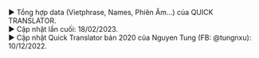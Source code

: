 ► Tổng hợp data (Vietphrase, Names, Phiên Âm...) của QUICK TRANSLATOR.<br />
► Cập nhật lần cuối: 18/02/2023.<br />
► Cập nhật Quick Translator bản 2020 của Nguyen Tung (FB: @tungnxu): 10/12/2022.
